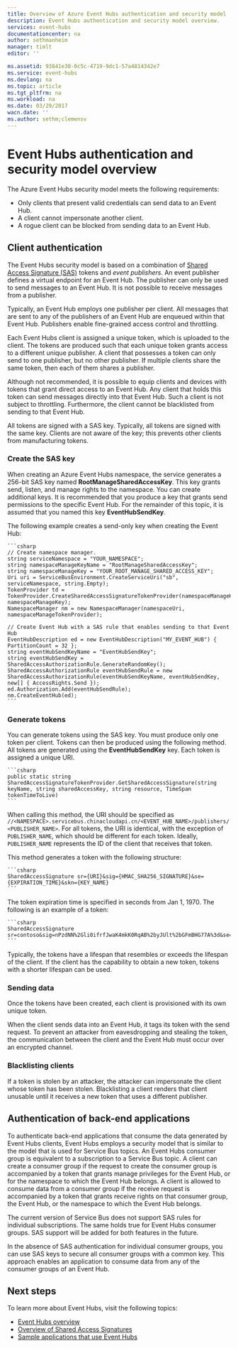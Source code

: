 ```yaml
---
title: Overview of Azure Event Hubs authentication and security model | Azure
description: Event Hubs authentication and security model overview.
services: event-hubs
documentationcenter: na
author: sethmanheim
manager: timlt
editor: ''

ms.assetid: 93841e30-0c5c-4719-9dc1-57a4814342e7
ms.service: event-hubs
ms.devlang: na
ms.topic: article
ms.tgt_pltfrm: na
ms.workload: na
ms.date: 03/29/2017
wacn.date: ''
ms.author: sethm;clemensv
---
```


# Event Hubs authentication and security model overview

The Azure Event Hubs security model meets the following requirements:

* Only clients that present valid credentials can send data to an Event Hub.
* A client cannot impersonate another client.
* A rogue client can be blocked from sending data to an Event Hub.

## Client authentication

The Event Hubs security model is based on a combination of [Shared Access Signature (SAS)](../service-bus-messaging/service-bus-sas.md) tokens and *event publishers*. An event publisher defines a virtual endpoint for an Event Hub. The publisher can only be used to send messages to an Event Hub. It is not possible to receive messages from a publisher.

Typically, an Event Hub employs one publisher per client. All messages that are sent to any of the publishers of an Event Hub are enqueued within that Event Hub. Publishers enable fine-grained access control and throttling.

Each Event Hubs client is assigned a unique token, which is uploaded to the client. The tokens are produced such that each unique token grants access to a different unique publisher. A client that possesses a token can only send to one publisher, but no other publisher. If multiple clients share the same token, then each of them shares a publisher.

Although not recommended, it is possible to equip clients and devices with tokens that grant direct access to an Event Hub. Any client that holds this token can send messages directly into that Event Hub. Such a client is not subject to throttling. Furthermore, the client cannot be blacklisted from sending to that Event Hub.

All tokens are signed with a SAS key. Typically, all tokens are signed with the same key. Clients are not aware of the key; this prevents other clients from manufacturing tokens.

### Create the SAS key
When creating an Azure Event Hubs namespace, the service generates a 256-bit SAS key named **RootManageSharedAccessKey**. This key grants send, listen, and manage rights to the namespace. You can create additional keys. It is recommended that you produce a key that grants send permissions to the specific Event Hub. For the remainder of this topic, it is assumed that you named this key **EventHubSendKey**.

The following example creates a send-only key when creating the Event Hub:

    ```csharp
    // Create namespace manager.
    string serviceNamespace = "YOUR_NAMESPACE";
    string namespaceManageKeyName = "RootManageSharedAccessKey";
    string namespaceManageKey = "YOUR_ROOT_MANAGE_SHARED_ACCESS_KEY";
    Uri uri = ServiceBusEnvironment.CreateServiceUri("sb", serviceNamespace, string.Empty);
    TokenProvider td = TokenProvider.CreateSharedAccessSignatureTokenProvider(namespaceManageKeyName, namespaceManageKey);
    NamespaceManager nm = new NamespaceManager(namespaceUri, namespaceManageTokenProvider);

    // Create Event Hub with a SAS rule that enables sending to that Event Hub
    EventHubDescription ed = new EventHubDescription("MY_EVENT_HUB") { PartitionCount = 32 };
    string eventHubSendKeyName = "EventHubSendKey";
    string eventHubSendKey = SharedAccessAuthorizationRule.GenerateRandomKey();
    SharedAccessAuthorizationRule eventHubSendRule = new SharedAccessAuthorizationRule(eventHubSendKeyName, eventHubSendKey, new[] { AccessRights.Send });
    ed.Authorization.Add(eventHubSendRule); 
    nm.CreateEventHub(ed);
    ```

### Generate tokens

You can generate tokens using the SAS key. You must produce only one token per client. Tokens can then be produced using the following method. All tokens are generated using the **EventHubSendKey** key. Each token is assigned a unique URI.

    ```csharp
    public static string SharedAccessSignatureTokenProvider.GetSharedAccessSignature(string keyName, string sharedAccessKey, string resource, TimeSpan tokenTimeToLive)
    ```

When calling this method, the URI should be specified as `//<NAMESPACE>.servicebus.chinacloudapi.cn/<EVENT_HUB_NAME>/publishers/<PUBLISHER_NAME>`. For all tokens, the URI is identical, with the exception of `PUBLISHER_NAME`, which should be different for each token. Ideally, `PUBLISHER_NAME` represents the ID of the client that receives that token.

This method generates a token with the following structure:

    ```csharp
    SharedAccessSignature sr={URI}&sig={HMAC_SHA256_SIGNATURE}&se={EXPIRATION_TIME}&skn={KEY_NAME}
    ```

The token expiration time is specified in seconds from Jan 1, 1970. The following is an example of a token:

    ```csharp
    SharedAccessSignature sr=contoso&sig=nPzdNN%2Gli0ifrfJwaK4mkK0RqAB%2byJUlt%2bGFmBHG77A%3d&se=1403130337&skn=RootManageSharedAccessKey
    ```

Typically, the tokens have a lifespan that resembles or exceeds the lifespan of the client. If the client has the capability to obtain a new token, tokens with a shorter lifespan can be used.

### Sending data

Once the tokens have been created, each client is provisioned with its own unique token.

When the client sends data into an Event Hub, it tags its token with the send request. To prevent an attacker from eavesdropping and stealing the token, the communication between the client and the Event Hub must occur over an encrypted channel.

### Blacklisting clients

If a token is stolen by an attacker, the attacker can impersonate the client whose token has been stolen. Blacklisting a client renders that client unusable until it receives a new token that uses a different publisher.

## Authentication of back-end applications

To authenticate back-end applications that consume the data generated by Event Hubs clients, Event Hubs employs a security model that is similar to the model that is used for Service Bus topics. An Event Hubs consumer group is equivalent to a subscription to a Service Bus topic. A client can create a consumer group if the request to create the consumer group is accompanied by a token that grants manage privileges for the Event Hub, or for the namespace to which the Event Hub belongs. A client is allowed to consume data from a consumer group if the receive request is accompanied by a token that grants receive rights on that consumer group, the Event Hub, or the namespace to which the Event Hub belongs.

The current version of Service Bus does not support SAS rules for individual subscriptions. The same holds true for Event Hubs consumer groups. SAS support will be added for both features in the future.

In the absence of SAS authentication for individual consumer groups, you can use SAS keys to secure all consumer groups with a common key. This approach enables an application to consume data from any of the consumer groups of an Event Hub.

## Next steps

To learn more about Event Hubs, visit the following topics:

* [Event Hubs overview]
* [Overview of Shared Access Signatures]
* [Sample applications that use Event Hubs]

[Event Hubs overview]: event-hubs-what-is-event-hubs.md
[Sample applications that use Event Hubs]: https://github.com/Azure/azure-event-hubs/tree/master/samples
[Overview of Shared Access Signatures]: ../service-bus-messaging/service-bus-sas.md